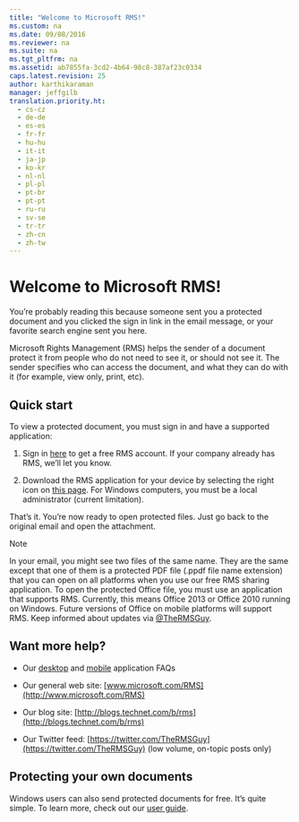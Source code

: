 ```yaml
---
title: "Welcome to Microsoft RMS!"
ms.custom: na
ms.date: 09/08/2016
ms.reviewer: na
ms.suite: na
ms.tgt_pltfrm: na
ms.assetid: ab7855fa-3cd2-4b64-98c8-387af23c0334
caps.latest.revision: 25
author: karthikaraman
manager: jeffgilb
translation.priority.ht: 
  - cs-cz
  - de-de
  - es-es
  - fr-fr
  - hu-hu
  - it-it
  - ja-jp
  - ko-kr
  - nl-nl
  - pl-pl
  - pt-br
  - pt-pt
  - ru-ru
  - sv-se
  - tr-tr
  - zh-cn
  - zh-tw
---
```

# Welcome to Microsoft RMS!
You’re probably reading this because someone sent you a protected document and you clicked the sign in link in the email message, or your favorite search engine sent you here.

Microsoft Rights Management (RMS) helps the sender of a document protect it from people who do not need to see it, or should not see it. The sender specifies who can access the document, and what they can do with it (for example, view only, print, etc).

## Quick start
To view a protected document, you must sign in and have a supported application:

1.  Sign in [here](https://portal.aadrm.com/) to get a free RMS account. If your company already has RMS, we’ll let you know.

2.  Download the RMS application for your device by selecting the right icon on [this page](http://portal.aadrm.com/home/download). For Windows computers, you must be a local administrator (current limitation).

That’s it. You’re now ready to open protected files. Just go back to the original email and open the attachment.

> [!NOTE]
> In your email, you might see two files of the same name. They are the same except that one of them is a protected PDF file (.ppdf file name extension) that you can open on all platforms when you use our free RMS sharing application. To open the protected Office file, you must use an application that supports RMS. Currently, this means Office 2013 or Office 2010 running on Windows. Future versions of Office on mobile platforms will support RMS. Keep informed about updates via [@TheRMSGuy](https://twitter.com/TheRMSGuy).

## Want more help?

-   Our [desktop](http://technet.microsoft.com/dn467883) and [mobile](http://technet.microsoft.com/dn451248) application FAQs

-   Our general web site: [www.microsoft.com/RMS](http://www.microsoft.com/RMS)

-   Our blog site: [http://blogs.technet.com/b/rms](http://blogs.technet.com/b/rms)

-   Our Twitter feed: [https://twitter.com/TheRMSGuy](https://twitter.com/TheRMSGuy) (low volume, on-topic posts only)

## Protecting your own documents
Windows users can also send protected documents for free. It’s quite simple. To learn more, check out our [user guide](http://technet.microsoft.com/library/dn574735%28v=ws.10%29.aspx).

